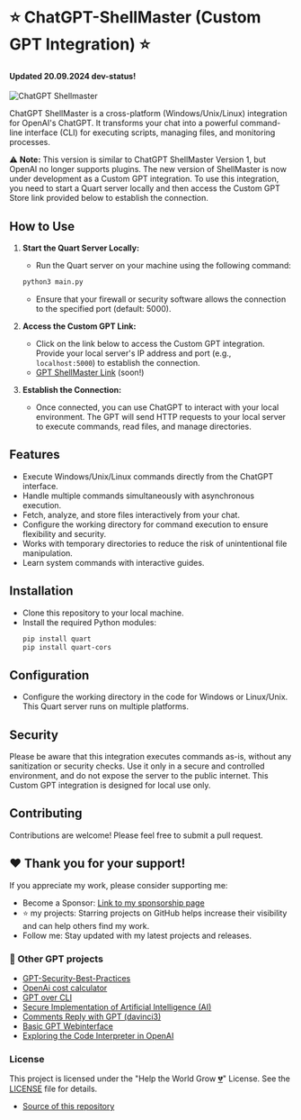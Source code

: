 
# ⭐ ChatGPT-ShellMaster (Custom GPT Integration) ⭐
#### Updated 20.09.2024 dev-status!

![ChatGPT Shellmaster](img/chatgpt-shellmaster1.png)

ChatGPT ShellMaster is a cross-platform (Windows/Unix/Linux) integration for OpenAI's ChatGPT. It transforms your chat into a powerful command-line interface (CLI) for executing scripts, managing files, and monitoring processes.

⚠️ **Note:** This version is similar to ChatGPT ShellMaster Version 1, but OpenAI no longer supports plugins. The new version of ShellMaster is now under development as a Custom GPT integration. To use this integration, you need to start a Quart server locally and then access the Custom GPT Store link provided below to establish the connection.

## How to Use

1. **Start the Quart Server Locally:**
   - Run the Quart server on your machine using the following command:
   ```bash
   python3 main.py
   ```
   - Ensure that your firewall or security software allows the connection to the specified port (default: 5000).

2. **Access the Custom GPT Link:**
   - Click on the link below to access the Custom GPT integration. Provide your local server's IP address and port (e.g., `localhost:5000`) to establish the connection.
   - [GPT ShellMaster Link](#) (soon!)

3. **Establish the Connection:**
   - Once connected, you can use ChatGPT to interact with your local environment. The GPT will send HTTP requests to your local server to execute commands, read files, and manage directories.

## Features

- Execute Windows/Unix/Linux commands directly from the ChatGPT interface.
- Handle multiple commands simultaneously with asynchronous execution.
- Fetch, analyze, and store files interactively from your chat.
- Configure the working directory for command execution to ensure flexibility and security.
- Works with temporary directories to reduce the risk of unintentional file manipulation.
- Learn system commands with interactive guides.

## Installation

- Clone this repository to your local machine.
- Install the required Python modules:
    ```bash
    pip install quart
    pip install quart-cors
    ```

## Configuration

- Configure the working directory in the code for Windows or Linux/Unix. This Quart server runs on multiple platforms.

## Security

Please be aware that this integration executes commands as-is, without any sanitization or security checks. Use it only in a secure and controlled environment, and do not expose the server to the public internet. This Custom GPT integration is designed for local use only. 

## Contributing

Contributions are welcome! Please feel free to submit a pull request.

## ❤️ Thank you for your support!

If you appreciate my work, please consider supporting me:

- Become a Sponsor: [Link to my sponsorship page](https://github.com/sponsors/volkansah)
- :star: my projects: Starring projects on GitHub helps increase their visibility and can help others find my work.
- Follow me: Stay updated with my latest projects and releases.

### 👣 Other GPT projects 

- [GPT-Security-Best-Practices](https://github.com/VolkanSah/GPT-Security-Best-Practices)
- [OpenAi cost calculator](https://github.com/VolkanSah/OpenAI-Cost-Calculator)
- [GPT over CLI](https://github.com/VolkanSah/GPT-over-CLI)
- [Secure Implementation of Artificial Intelligence (AI)](https://github.com/VolkanSah/Implementing-AI-Systems-Whitepaper)
- [Comments Reply with GPT (davinci3)](https://github.com/VolkanSah/GPT-Comments-Reply-WordPress-Plugin)
- [Basic GPT Webinterface](https://github.com/VolkanSah/GPT-API-Integration-in-HTML-CSS-with-JS-PHP)
- [Exploring the Code Interpreter in OpenAI](https://github.com/VolkanSah/The-Code-Interpreter-in-OpenAI-ChatGPT)

### License

This project is licensed under the "Help the World Grow [💔](https://jugendamt-deutschland.de)" License. See the [LICENSE](LICENSE) file for details.

- [Source of this repository](https://github.com/VolkanSah/ChatGPT-ShellMaster)
